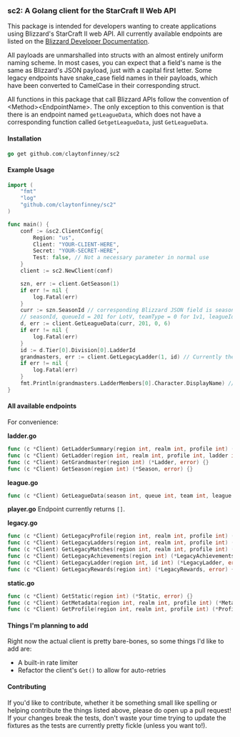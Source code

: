 ### sc2: A Golang client for the StarCraft II Web API

This package is intended for developers wanting to create applications using Blizzard's StarCraft II web API. All currently available endpoints are listed on the [Blizzard Developer Documentation](https://develop.battle.net/documentation/api-reference/starcraft-2-community-api).

All payloads are unmarshalled into structs with an almost entirely uniform naming scheme. In most cases, you can expect that a field's name is the same as Blizzard's JSON payload, just with a capital first letter. Some legacy endpoints have snake\_case field names in their payloads, which have been converted to CamelCase in their corresponding struct. 

All functions in this package that call Blizzard APIs follow the convention of \<Method\>\<EndpointName\>. The only exception to this convention is that there is an endpoint named `getLeagueData`, which does not have a corresponding function called `GetgetLeagueData`, just `GetLeagueData`.

#### Installation
````Go
go get github.com/claytonfinney/sc2
````

#### Example Usage
````Go
import (
	"fmt"
	"log"
	"github.com/claytonfinney/sc2"
)

func main() {
	conf := &sc2.ClientConfig{
		Region: "us",
		Client: "YOUR-CLIENT-HERE",
		Secret: "YOUR-SECRET-HERE",
		Test: false, // Not a necessary parameter in normal use
	}
	client := sc2.NewClient(conf)

	szn, err := client.GetSeason(1)
	if err != nil {
		log.Fatal(err)
	}
	curr := szn.SeasonId // corresponding Blizzard JSON field is seasonId
	// seasonId, queueId = 201 for LotV, teamType = 0 for 1v1, leagueId = 6 for Grandmaster)
	d, err := client.GetLeagueData(curr, 201, 0, 6)
	if err != nil {
		log.Fatal(err)
	}
	id := d.Tier[0].Division[0].LadderId
	grandmasters, err := client.GetLegacyLadder(1, id) // Currently the way to fetch ladder data without a unique player ID, may change soon
	if err != nil {
		log.Fatal(err)
	}
	fmt.Println(grandmasters.LadderMembers[0].Character.DisplayName) // Gets the first place Grandmaster!
}

````

#### All available endpoints

For convenience:

**ladder.go**
````go
func (c *Client) GetLadderSummary(region int, realm int, profile int) (*LadderSummary, error) {}
func (c *Client) GetLadder(region int, realm int, profile int, ladder int) (*Ladder, error) {}
func (c *Client) GetGrandmaster(region int) (*Ladder, error) {}
func (c *Client) GetSeason(region int) (*Season, error) {}
````
**league.go**
````go
func (c *Client) GetLeagueData(season int, queue int, team int, league int) (*LeagueData, error) {}
````

**player.go**
Endpoint currently returns `[]`.

**legacy.go**
````go
func (c *Client) GetLegacyProfile(region int, realm int, profile int) (*LegacyProfile, error) {}
func (c *Client) GetLegacyLadders(region int, realm int, profile int) (*LegacyLadders, error) {}
func (c *Client) GetLegacyMatches(region int, realm int, profile int) (*LegacyMatches, error) {}
func (c *Client) GetLegacyAchievements(region int) (*LegacyAchievements, error) {}
func (c *Client) GetLegacyLadder(region int, id int) (*LegacyLadder, error) {}
func (c *Client) GetLegacyRewards(region int) (*LegacyRewards, error) {}
````

**static.go**
````go
func (c *Client) GetStatic(region int) (*Static, error) {}
func (c *Client) GetMetadata(region int, realm int, profile int) (*Metadata, error) {}
func (c *Client) GetProfile(region int, realm int, profile int) (*Profile, error) {}
````

#### Things I'm planning to add
Right now the actual client is pretty bare-bones, so some things I'd like to add are:
* A built-in rate limiter
* Refactor the client's `Get()` to allow for auto-retries

#### Contributing
If you'd like to contribute, whether it be something small like spelling or helping contribute the things listed above, please do open up a pull request! If your changes break the tests, don't waste your time trying to update the fixtures as the tests are currently pretty fickle (unless you want to!).
